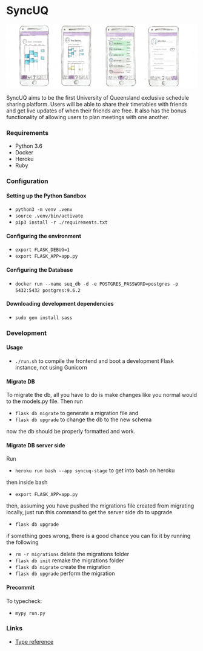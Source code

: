 # SyncUQ

![Mobile app mockups](/docs/app_layout.jpg)

SyncUQ aims to be the first University of Queensland exclusive schedule sharing platform. Users will be able to share their timetables with friends and get live updates of when their friends are free. It also has the bonus functionality of allowing users to plan meetings with one another.

### Requirements

- Python 3.6
- Docker
- Heroku
- Ruby

### Configuration

#### Setting up the Python Sandbox

- `python3 -m venv .venv`
- `source .venv/bin/activate`
- `pip3 install -r ./requirements.txt`

#### Configuring the environment

- `export FLASK_DEBUG=1`
- `export FLASK_APP=app.py`

#### Configuring the Database

- `docker run --name suq_db -d -e POSTGRES_PASSWORD=postgres -p 5432:5432 postgres:9.6.2`

#### Downloading development dependencies

- `sudo gem install sass`

### Development

#### Usage

- `./run.sh` to compile the frontend and boot a development Flask instance, not using Gunicorn

#### Migrate DB
To migrate the db, all you have to do is make changes like you normal would to the models.py file.
Then run
- `flask db migrate` to generate a migration file
and
- `flask db upgrade` to change the db to the new schema

now the db should be properly formatted and work.

#### Migrate DB server side
Run 
- `heroku run bash --app syncuq-stage` to get into bash on heroku

then inside bash
- `export FLASK_APP=app.py`

then, assuming you have pushed the migrations file created from migrating locally, just run 
this command to get the server side db to upgrade
- `flask db upgrade` 

if something goes wrong, there is a good chance you can fix it by running the following
- `rm -r migrations` delete the migrations folder
- `flask db init` remake the migrations folder
- `flask db migrate` create the migration
- `flask db upgrade` perform the migration
#### Precommit

To typecheck:

- `mypy run.py`

### Links

- [Type reference](https://docs.python.org/3/library/typing.html)

